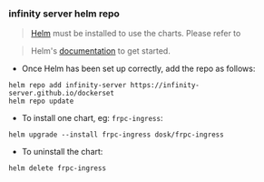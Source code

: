 ### infinity server helm repo

> [Helm](https://helm.sh) must be installed to use the charts.  Please refer to

> Helm's [documentation](https://helm.sh/docs) to get started.

- Once Helm has been set up correctly, add the repo as follows:

```shell
helm repo add infinity-server https://infinity-server.github.io/dockerset
helm repo update
```

- To install one chart, eg: `frpc-ingress`:

```shell
helm upgrade --install frpc-ingress dosk/frpc-ingress 
```

- To uninstall the chart:

```shell
helm delete frpc-ingress
```
